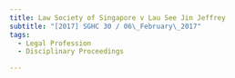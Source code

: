 ```yaml
---
title: Law Society of Singapore v Lau See Jin Jeffrey 
subtitle: "[2017] SGHC 30 / 06\_February\_2017"
tags:
  - Legal Profession
  - Disciplinary Proceedings

---
```


